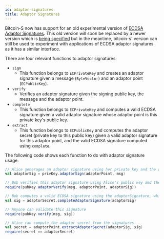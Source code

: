 ```yaml
---
id: adaptor-signatures
title: Adaptor Signatures
---
```


Bitcoin-S now has support for an old experimental version of [ECDSA Adaptor Signatures](https://github.com/jonasnick/secp256k1/pull/14). This old version will soon be replaced by a newer version which is [being specified](https://github.com/discreetlogcontracts/dlcspecs/blob/03bf7095c2016e1ce9c9fb612920872d4456f179/ECDSA-adaptor.md) but in the meantime, bitcoin-s' version can still be used to experiment with applications of ECDSA adaptor signatures as it has a similar interface.

There are four relevant functions to adaptor signatures:

* `sign`
  * This function belongs to `ECPrivateKey` and creates an adaptor signature given a message (`ByteVector`) and an adaptor point (`ECPublicKey`).
* `verify`
  * Verifies an adaptor signature given the signing public key, the message and the adaptor point.
* `complete`
  * This function belongs to `ECPrivateKey` and computes a valid ECDSA signature given a valid adaptor signature whose adaptor point is this private key's public key.
* `extract`
  * This function belongs to `ECPublicKey` and computes the adaptor secret (private key to this public key) given a valid adaptor signature for this adaptor point, and the valid ECDSA signature computed using `complete`.

The following code shows each function to do with adaptor signature usage:


```scala
// Alice generages an adaptor signature using her private key and the adaptor point
val adaptorSig = privKey.adaptorSign(adaptorPoint, msg)

// Bob verifies this adaptor signature using Alice's public key and the adaptor point
require(pubKey.adaptorVerify(msg, adaptorPoint, adaptorSig))

// Bob computes a valid ECDSA signature using the adaptorSignature, which he knows
val sig = adaptorSecret.completeAdaptorSignature(adaptorSig)

// Anyone can validate this signature
require(pubKey.verify(msg, sig))

// Alice can compute the adaptor secret from the signatures
val secret = adaptorPoint.extractAdaptorSecret(adaptorSig, sig)
require(secret == adaptorSecret)
```

